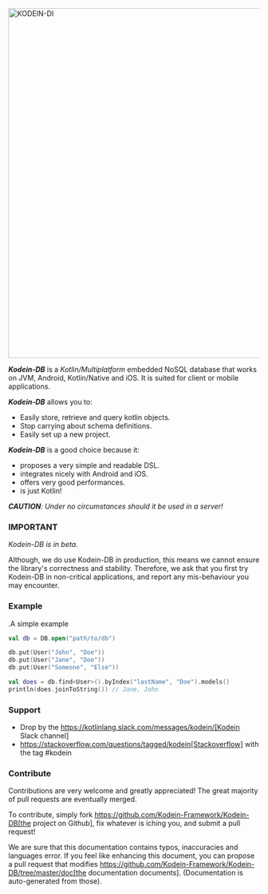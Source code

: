 <img alt="KODEIN-DI" src="https://raw.githubusercontent.com/Kodein-Framework/Kodein-DB/master/doc/modules/ROOT/images/kodein-db-logo.svg" width="700">

**_Kodein-DB_** is a _Kotlin/Multiplatform_ embedded NoSQL database that works on JVM, Android, Kotlin/Native and iOS.
It is suited for client or mobile applications.

**_Kodein-DB_** allows you to:
- Easily store, retrieve and query kotlin objects.
- Stop carrying about schema definitions.
- Easily set up a new project.

**_Kodein-DB_** is a good choice because it:
- proposes a very simple and readable DSL.
- integrates nicely with Android and iOS.
- offers very good performances.
- is just Kotlin!

_**CAUTION**: Under no circumstances should it be used in a server!_

### IMPORTANT
*Kodein-DB is in beta.*

Although, we do use Kodein-DB in production, this means we cannot ensure the library's correctness and stability.
Therefore, we ask that you first try Kodein-DB in non-critical applications, and report any mis-behaviour you may encounter.

### Example

.A simple example
```kotlin
val db = DB.open("path/to/db")

db.put(User("John", "Doe"))
db.put(User("Jane", "Doe"))
db.put(User("Someone", "Else"))

val does = db.find<User>().byIndex("lastName", "Doe").models()
println(does.joinToString()) // Jane, John
```

### Support

- Drop by the https://kotlinlang.slack.com/messages/kodein/[Kodein Slack channel]
- https://stackoverflow.com/questions/tagged/kodein[Stackoverflow] with the tag #kodein

### Contribute

Contributions are very welcome and greatly appreciated! The great majority of pull requests are eventually merged.

To contribute, simply fork https://github.com/Kodein-Framework/Kodein-DB[the project on Github], fix whatever is iching you, and submit a pull request!

We are sure that this documentation contains typos, inaccuracies and languages error.
If you feel like enhancing this document, you can propose a pull request that modifies https://github.com/Kodein-Framework/Kodein-DB/tree/master/doc[the documentation documents].
(Documentation is auto-generated from those).
